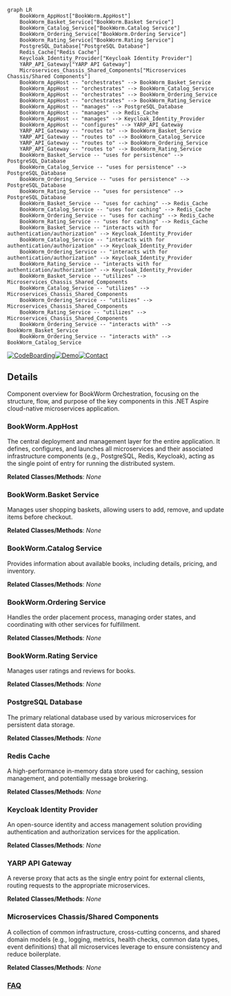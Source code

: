 ```mermaid
graph LR
    BookWorm_AppHost["BookWorm.AppHost"]
    BookWorm_Basket_Service["BookWorm.Basket Service"]
    BookWorm_Catalog_Service["BookWorm.Catalog Service"]
    BookWorm_Ordering_Service["BookWorm.Ordering Service"]
    BookWorm_Rating_Service["BookWorm.Rating Service"]
    PostgreSQL_Database["PostgreSQL Database"]
    Redis_Cache["Redis Cache"]
    Keycloak_Identity_Provider["Keycloak Identity Provider"]
    YARP_API_Gateway["YARP API Gateway"]
    Microservices_Chassis_Shared_Components["Microservices Chassis/Shared Components"]
    BookWorm_AppHost -- "orchestrates" --> BookWorm_Basket_Service
    BookWorm_AppHost -- "orchestrates" --> BookWorm_Catalog_Service
    BookWorm_AppHost -- "orchestrates" --> BookWorm_Ordering_Service
    BookWorm_AppHost -- "orchestrates" --> BookWorm_Rating_Service
    BookWorm_AppHost -- "manages" --> PostgreSQL_Database
    BookWorm_AppHost -- "manages" --> Redis_Cache
    BookWorm_AppHost -- "manages" --> Keycloak_Identity_Provider
    BookWorm_AppHost -- "configures" --> YARP_API_Gateway
    YARP_API_Gateway -- "routes to" --> BookWorm_Basket_Service
    YARP_API_Gateway -- "routes to" --> BookWorm_Catalog_Service
    YARP_API_Gateway -- "routes to" --> BookWorm_Ordering_Service
    YARP_API_Gateway -- "routes to" --> BookWorm_Rating_Service
    BookWorm_Basket_Service -- "uses for persistence" --> PostgreSQL_Database
    BookWorm_Catalog_Service -- "uses for persistence" --> PostgreSQL_Database
    BookWorm_Ordering_Service -- "uses for persistence" --> PostgreSQL_Database
    BookWorm_Rating_Service -- "uses for persistence" --> PostgreSQL_Database
    BookWorm_Basket_Service -- "uses for caching" --> Redis_Cache
    BookWorm_Catalog_Service -- "uses for caching" --> Redis_Cache
    BookWorm_Ordering_Service -- "uses for caching" --> Redis_Cache
    BookWorm_Rating_Service -- "uses for caching" --> Redis_Cache
    BookWorm_Basket_Service -- "interacts with for authentication/authorization" --> Keycloak_Identity_Provider
    BookWorm_Catalog_Service -- "interacts with for authentication/authorization" --> Keycloak_Identity_Provider
    BookWorm_Ordering_Service -- "interacts with for authentication/authorization" --> Keycloak_Identity_Provider
    BookWorm_Rating_Service -- "interacts with for authentication/authorization" --> Keycloak_Identity_Provider
    BookWorm_Basket_Service -- "utilizes" --> Microservices_Chassis_Shared_Components
    BookWorm_Catalog_Service -- "utilizes" --> Microservices_Chassis_Shared_Components
    BookWorm_Ordering_Service -- "utilizes" --> Microservices_Chassis_Shared_Components
    BookWorm_Rating_Service -- "utilizes" --> Microservices_Chassis_Shared_Components
    BookWorm_Ordering_Service -- "interacts with" --> BookWorm_Basket_Service
    BookWorm_Ordering_Service -- "interacts with" --> BookWorm_Catalog_Service
```

[![CodeBoarding](https://img.shields.io/badge/Generated%20by-CodeBoarding-9cf?style=flat-square)](https://github.com/CodeBoarding/GeneratedOnBoardings)[![Demo](https://img.shields.io/badge/Try%20our-Demo-blue?style=flat-square)](https://www.codeboarding.org/demo)[![Contact](https://img.shields.io/badge/Contact%20us%20-%20contact@codeboarding.org-lightgrey?style=flat-square)](mailto:contact@codeboarding.org)

## Details

Component overview for BookWorm Orchestration, focusing on the structure, flow, and purpose of the key components in this .NET Aspire cloud-native microservices application.

### BookWorm.AppHost
The central deployment and management layer for the entire application. It defines, configures, and launches all microservices and their associated infrastructure components (e.g., PostgreSQL, Redis, Keycloak), acting as the single point of entry for running the distributed system.


**Related Classes/Methods**: _None_

### BookWorm.Basket Service
Manages user shopping baskets, allowing users to add, remove, and update items before checkout.


**Related Classes/Methods**: _None_

### BookWorm.Catalog Service
Provides information about available books, including details, pricing, and inventory.


**Related Classes/Methods**: _None_

### BookWorm.Ordering Service
Handles the order placement process, managing order states, and coordinating with other services for fulfillment.


**Related Classes/Methods**: _None_

### BookWorm.Rating Service
Manages user ratings and reviews for books.


**Related Classes/Methods**: _None_

### PostgreSQL Database
The primary relational database used by various microservices for persistent data storage.


**Related Classes/Methods**: _None_

### Redis Cache
A high-performance in-memory data store used for caching, session management, and potentially message brokering.


**Related Classes/Methods**: _None_

### Keycloak Identity Provider
An open-source identity and access management solution providing authentication and authorization services for the application.


**Related Classes/Methods**: _None_

### YARP API Gateway
A reverse proxy that acts as the single entry point for external clients, routing requests to the appropriate microservices.


**Related Classes/Methods**: _None_

### Microservices Chassis/Shared Components
A collection of common infrastructure, cross-cutting concerns, and shared domain models (e.g., logging, metrics, health checks, common data types, event definitions) that all microservices leverage to ensure consistency and reduce boilerplate.


**Related Classes/Methods**: _None_



### [FAQ](https://github.com/CodeBoarding/GeneratedOnBoardings/tree/main?tab=readme-ov-file#faq)